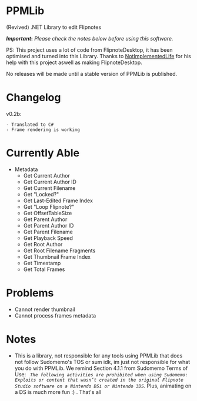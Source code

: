 # PPMLib
(Revived) .NET Library to edit Flipnotes

**_Important_:** *Please check the notes below before using this software.*

PS: This project uses a lot of code from FlipnoteDesktop, it has been optimised and turned into this Library. Thanks to [NotImplementedLife](https://github.com/NotImplementedLife) for his help with this project aswell as making FlipnoteDesktop.

No releases will be made until a stable version of PPMLib is published.

# Changelog
v0.2b:
```
- Translated to C#
- Frame rendering is working
```

# Currently Able
- Metadata
  - Get Current Author
  - Get Current Author ID
  - Get Current Filename
  - Get "Locked?"
  - Get Last-Edited Frame Index
  - Get "Loop Flipnote?"
  - Get OffsetTableSize
  - Get Parent Author
  - Get Parent Author ID
  - Get Parent Filename
  - Get Playback Speed
  - Get Root Author
  - Get Root Filename Fragments
  - Get Thumbnail Frame Index
  - Get Timestamp
  - Get Total Frames
  
# Problems
- Cannot render thumbnail
- Cannot process frames metadata

# Notes
- This is a library, not responsible for any tools using PPMLib that does not follow Sudomemo's TOS or sum idk, im just not responsible for what you do with PPMLib. We remind Section 4.1.1 from Sudomemo Terms of Use: *``` The following activities are prohibited when using Sudomemo: Exploits or content that wasn’t created in the original Flipnote Studio software on a Nintendo DSi or Nintendo 3DS```*. Plus, animating on a DS is much more fun :) . That's all
